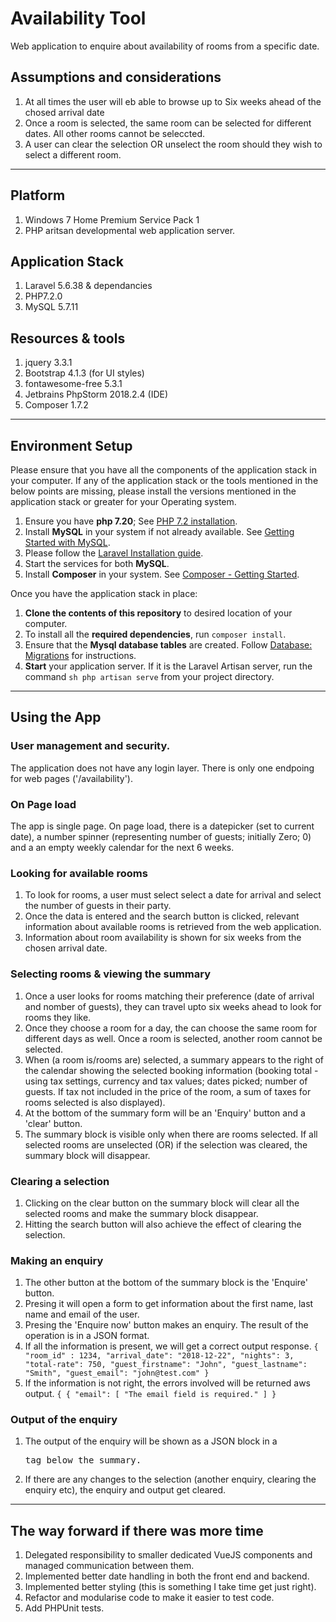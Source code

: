 # Availability Tool

Web application to enquire about availability of rooms from a specific date.

## Assumptions and considerations
1. At all times the user will eb able to browse up to Six weeks ahead of the chosed arrival date
2. Once a room is selected, the same room can be selected for different dates. All other rooms cannot be seleccted.
3. A user can clear the selection OR unselect the room should they wish to select a different room.

---

## Platform
1. Windows 7 Home Premium Service Pack 1
2. PHP aritsan developmental web application server.

## Application Stack
1. Laravel 5.6.38 & dependancies
2. PHP7.2.0
4. MySQL 5.7.11

## Resources & tools
1. jquery 3.3.1
2. Bootstrap 4.1.3 (for UI styles)
3. fontawesome-free 5.3.1
6. Jetbrains PhpStorm 2018.2.4 (IDE)
7. Composer 1.7.2

---

## Environment Setup
Please ensure that you have all the components of the application stack in your computer. If any of the application stack or the tools mentioned in the below points are missing, please install the versions mentioned in the application stack or greater for your Operating system.

1. Ensure you have **php 7.20**; See [PHP 7.2 installation](http://php.net/manual/en/install.php).
2. Install **MySQL** in your system if not already available. See [Getting Started with MySQL](https://dev.mysql.com/doc/mysql-getting-started/en/).
3. Please follow the [Laravel Installation guide](https://laravel.com/docs/5.6/installation).
4. Start the services for both **MySQL**.
5. Install **Composer** in your system. See [Composer - Getting Started](https://getcomposer.org/doc/00-intro.md).

Once you have the application stack in place:

1. **Clone the contents of this repository** to desired location of your computer.
2. To install all the **required dependencies**, run ``composer install``.
3. Ensure that the **Mysql database tables** are created. Follow [Database: Migrations](https://laravel.com/docs/5.7/migrations#creating-tables) for instructions.
4. **Start** your application server. If it is the Laravel Artisan server, run the command ``sh php artisan serve`` from your project directory.

---

## Using the App

### User management and security.
The application does not have any login layer. There is only one endpoing for web pages ('/availability').

### On Page load
The app is single page. On page load, there is a datepicker (set to current date), a number spinner (representing number of guests; initially Zero; 0) and a an empty weekly calendar for the next 6 weeks.

### Looking for available rooms
1. To look for rooms, a user must select select a date for arrival and select the number of guests in their party.
2. Once the data is entered and the search button is clicked, relevant information about available rooms is retrieved from the web application.
3. Information about room availability is shown for six weeks from the chosen arrival date.

### Selecting rooms & viewing the summary
1. Once a user looks for rooms matching their preference (date of arrival and nomber of guests), they can travel upto six weeks ahead to look for rooms they like.
2. Once they choose a room for a day, the can choose the same room for different days as well. Once a room is selected, another room cannot be selected.
3. When (a room is/rooms are) selected, a summary appears to the right of the calendar showing the selected booking information (booking total - using tax settings, currency and tax values; dates picked; number of guests. If tax not included in the price of the room, a sum of taxes for rooms selected is also displayed).
4. At the bottom of the summary form will be an 'Enquiry' button and a 'clear' button.
5. The summary block is visible only when there are rooms selected. If all selected rooms are unselected (OR) if the selection was cleared, the summary block will disappear.

### Clearing a selection
1. Clicking on the clear button on the summary block will clear all the selected rooms and make the summary block disappear.
2. Hitting the search button will also achieve the effect of clearing the selection.

### Making an enquiry
1. The other button at the bottom of the summary block is the 'Enquire' button.
2. Presing it will open a form to get information about the first name, last name and email of the user.
3. Presing the 'Enquire now' button makes an enquiry. The result of the operation is in a JSON format.
4. If all the information is present, we will get a correct output response.
``
{
	"room_id" : 1234,
	"arrival_date": "2018-12-22",
	"nights": 3,
	"total-rate": 750,
	"guest_firstname": "John",
	"guest_lastname": "Smith",
	"guest_email": "john@test.com"
}
``
5. If the information is not right, the errors involved will be returned aws output.
``
{
	{
    "email": [
        "The email field is required."
    ]
}
``
### Output of the enquiry
1. The output of the enquiry will be shown as a JSON block in a <pre> tag below the summary.
2. If there are any changes to the selection (another enquiry, clearing the enquiry etc), the enquiry and output get cleared.
---

## The way forward if there was more time
1. Delegated responsibility to smaller dedicated VueJS components and managed communication between them.
2. Implemented better date handling in both the front end and backend.
3. Implemented better styling (this is something I take time get just right).
4. Refactor and modularise code to make it easier to test code.
5. Add PHPUnit tests.
